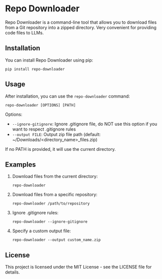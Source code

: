 # Repo Downloader

Repo Downloader is a command-line tool that allows you to download files from a Git repository into a zipped directory. Very convenient for providing code files to LLMs.

## Installation

You can install Repo Downloader using pip:

```
pip install repo-downloader
```

## Usage

After installation, you can use the `repo-downloader` command:

```
repo-downloader [OPTIONS] [PATH]
```

Options:

- `--ignore-gitignore`: Ignore .gitignore file, do NOT use this option if you want to respect .gitignore rules
- `--output FILE`: Output zip file path (default: ~/Downloads/<directory_name>\_files.zip)

If no PATH is provided, it will use the current directory.

## Examples

1. Download files from the current directory:

   ```
   repo-downloader
   ```

2. Download files from a specific repository:

   ```
   repo-downloader /path/to/repository
   ```

3. Ignore .gitignore rules:

   ```
   repo-downloader --ignore-gitignore
   ```

4. Specify a custom output file:
   ```
   repo-downloader --output custom_name.zip
   ```

## License

This project is licensed under the MIT License - see the LICENSE file for details.
